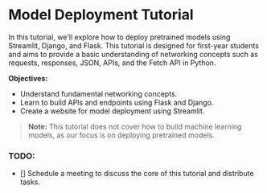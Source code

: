 # Model Deployment Tutorial

In this tutorial, we'll explore how to deploy pretrained models using Streamlit, Django, and Flask. This tutorial is designed for first-year students and aims to provide a basic understanding of networking concepts such as requests, responses, JSON, APIs, and the Fetch API in Python.

**Objectives:**

- Understand fundamental networking concepts.
- Learn to build APIs and endpoints using Flask and Django.
- Create a website for model deployment using Streamlit.

> **Note:**
> This tutorial does not cover how to build machine learning models, as our focus is on deploying pretrained models.

### TODO: 

- [] Schedule a meeting to discuss the core of this tutorial and distribute tasks.
